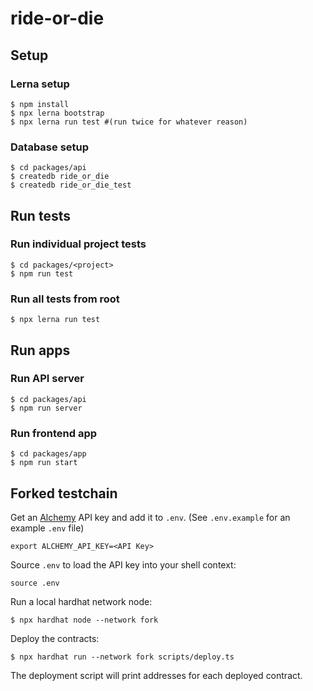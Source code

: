# ride-or-die

## Setup

### Lerna setup
```shell
$ npm install
$ npx lerna bootstrap
$ npx lerna run test #(run twice for whatever reason)
```

### Database setup
```shell
$ cd packages/api
$ createdb ride_or_die
$ createdb ride_or_die_test
```

## Run tests

### Run individual project tests
```shell
$ cd packages/<project>
$ npm run test
```
### Run all tests from root
```shell
$ npx lerna run test
```

## Run apps

### Run API server
```shell
$ cd packages/api
$ npm run server
```

### Run frontend app
```shell
$ cd packages/app
$ npm run start
```

## Forked testchain

Get an [Alchemy](https://dashboard.alchemyapi.io/) API key and add it to `.env`. (See `.env.example` for an example `.env` file)

```shell
export ALCHEMY_API_KEY=<API Key>
```

Source `.env` to load the API key into your shell context:

```shell
source .env
```

Run a local hardhat network node:

```shell
$ npx hardhat node --network fork
```

Deploy the contracts:
```shell
$ npx hardhat run --network fork scripts/deploy.ts
```

The deployment script will print addresses for each deployed contract.
